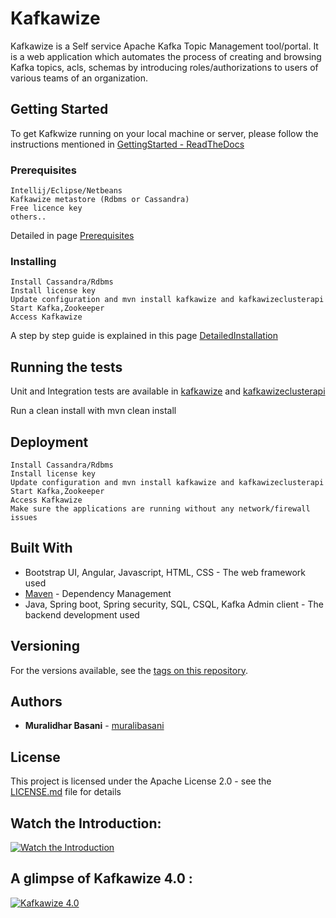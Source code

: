 # Kafkawize

Kafkawize is a Self service Apache Kafka Topic Management tool/portal. It is a web application which automates the process of creating and browsing Kafka topics, acls, schemas by introducing roles/authorizations to users of various teams of an organization.

## Getting Started

To get Kafkwize running on your local machine or server, please follow the instructions mentioned in [GettingStarted - ReadTheDocs](https://kafkawize.readthedocs.io/en/latest/getting_started.html)

### Prerequisites

```
Intellij/Eclipse/Netbeans
Kafkawize metastore (Rdbms or Cassandra)
Free licence key
others..
```

Detailed in page [Prerequisites](https://kafkawize.readthedocs.io/en/latest/getting_started.html#prerequisites)

### Installing

```
Install Cassandra/Rdbms
Install license key
Update configuration and mvn install kafkawize and kafkawizeclusterapi
Start Kafka,Zookeeper
Access Kafkawize
```

A step by step guide is explained in this page [DetailedInstallation](https://kafkawize.readthedocs.io/en/latest/getting_started.html)

## Running the tests

Unit and Integration tests are available in [kafkawize](https://github.com/muralibasani/kafkawize) and [kafkawizeclusterapi](https://github.com/muralibasani/kafkawizeclusterapi)

Run a clean install with mvn clean install


## Deployment

```
Install Cassandra/Rdbms
Install license key
Update configuration and mvn install kafkawize and kafkawizeclusterapi
Start Kafka,Zookeeper
Access Kafkawize
Make sure the applications are running without any network/firewall issues
```

## Built With

* Bootstrap UI, Angular, Javascript, HTML, CSS - The web framework used
* [Maven](https://maven.apache.org/) - Dependency Management
* Java, Spring boot, Spring security, SQL, CSQL, Kafka Admin client - The backend development used

## Versioning

For the versions available, see the [tags on this repository](https://github.com/muralibasani/kafkawize/tags). 

## Authors

* **Muralidhar Basani** - [muralibasani](https://github.com/muralibasani)

## License

This project is licensed under the Apache License 2.0  - see the [LICENSE.md](LICENSE.md) file for details

## Watch the Introduction:

[![Watch the Introduction](https://github.com/muralibasani/kafkawize/blob/master/screenshots/arch.png)](https://youtu.be/KOjdpRtRhEY)

## A glimpse of Kafkawize 4.0 :

[![Kafkawize 4.0](https://github.com/muralibasani/kafkawize/blob/master/screenshots/login.JPG)](https://youtu.be/nUnJJC6pDTQ)

